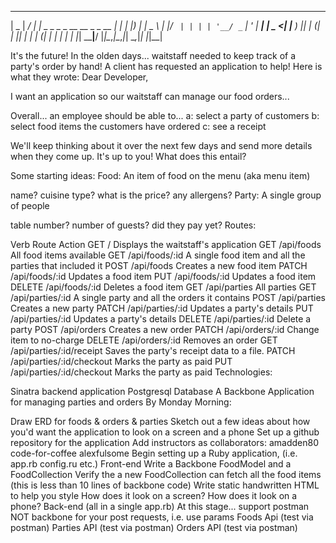 ____  _____ ____ _____                           _
|  _ \| ____/ ___|_   _|_ _ _   _ _ __ __ _ _ __ | |_
| |_) |  _| \___ \ | |/ _` | | | | '__/ _` | '_ \| __|
|  _ <| |___ ___) || | (_| | |_| | | | (_| | | | | |_
|_| \_\_____|____/ |_|\__,_|\__,_|_|  \__,_|_| |_|\__|

It's the future! In the olden days... waitstaff needed to keep track of a party's order by hand!
A client has requested an application to help!
Here is what they wrote:
Dear Developer,

I want an application so our waitstaff can manage our food orders...

Overall... an employee should be able to...
 a: select a party of customers
 b: select food items the customers have ordered
 c: see a receipt

We'll keep thinking about it over the next few days and send more details when they come up.
It's up to you! What does this entail?

Some starting ideas:
Food: An item of food on the menu (aka menu item)

name?
cuisine type?
what is the price?
any allergens?
Party: A single group of people

table number?
number of guests?
did they pay yet?
Routes:

Verb	Route	Action
GET	/	Displays the waitstaff's application
GET	/api/foods	All food items available
GET	/api/foods/:id	A single food item and all the parties that included it
POST	/api/foods	Creates a new food item
PATCH	/api/foods/:id	Updates a food item
PUT	/api/foods/:id	Updates a food item
DELETE	/api/foods/:id	Deletes a food item
GET	/api/parties	All parties
GET	/api/parties/:id	A single party and all the orders it contains
POST	/api/parties	Creates a new party
PATCH	/api/parties/:id	Updates a party's details
PUT	/api/parties/:id	Updates a party's details
DELETE	/api/parties/:id	Delete a party
POST	/api/orders	Creates a new order
PATCH	/api/orders/:id	Change item to no-charge
DELETE	/api/orders/:id	Removes an order
GET	/api/parties/:id/receipt	Saves the party's receipt data to a file.
PATCH	/api/parties/:id/checkout	Marks the party as paid
PUT	/api/parties/:id/checkout	Marks the party as paid
Technologies:

Sinatra backend application
Postgresql Database
A Backbone Application for managing parties and orders
By Monday Morning:

Draw ERD for foods & orders & parties
Sketch out a few ideas about how you'd want the application to look on a screen and a phone
Set up a github repository for the application
Add instructors as collaborators:
amadden80
code-for-coffee
alexfulsome
Begin setting up a Ruby application, (i.e. app.rb config.ru etc.)
Front-end
Write a Backbone FoodModel and a FoodCollection
Verify the a new FoodCollection can fetch all the food items (this is less than 10 lines of backbone code)
Write static handwritten HTML to help you style
How does it look on a screen?
How does it look on a phone?
Back-end (all in a single app.rb)
At this stage... support postman NOT backbone for your post requests, i.e. use params
Foods Api (test via postman)
Parties API (test via postman)
Orders API (test via postman)

